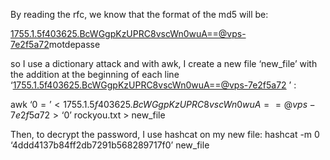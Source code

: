 By reading the rfc, we know that the format of the md5 will be:

<1755.1.5f403625.BcWGgpKzUPRC8vscWn0wuA==@vps-7e2f5a72>motdepasse

so I use a dictionary attack and with awk, I create a new file ‘new_file’ with the addition at the beginning of each line ‘<1755.1.5f403625.BcWGgpKzUPRC8vscWn0wuA==@vps-7e2f5a72> ’ :

awk ‘$0=’<1755.1.5f403625.BcWGgpKzUPRC8vscWn0wuA==@vps-7e2f5a72>‘$0’ rockyou.txt > new_file

Then, to decrypt the password, I use hashcat on my new file:
hashcat -m 0 ‘4ddd4137b84ff2db7291b568289717f0’ new_file